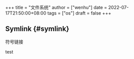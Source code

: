 +++
title = "文件系统"
author = ["wenhu"]
date = 2022-07-17T21:50:00+08:00
tags = ["os"]
draft = false
+++

## Symlink {#symlink}

符号链接

test

